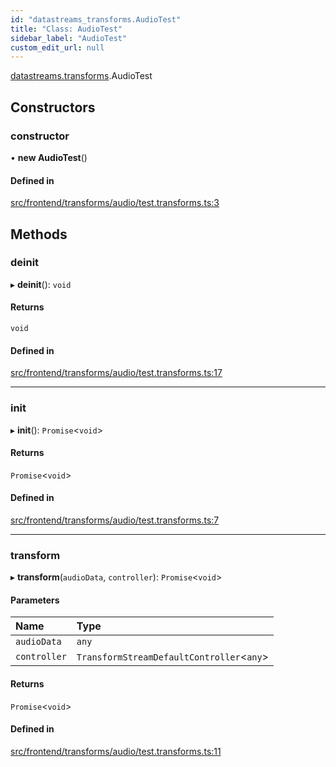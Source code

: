 ```yaml
---
id: "datastreams_transforms.AudioTest"
title: "Class: AudioTest"
sidebar_label: "AudioTest"
custom_edit_url: null
---
```


[datastreams.transforms](../modules/datastreams_transforms).AudioTest

## Constructors

### constructor

• **new AudioTest**()

#### Defined in

[src/frontend/transforms/audio/test.transforms.ts:3](https://github.com/brainsatplay/datastreams-api/blob/3bb0d1d/src/frontend/transforms/audio/test.transforms.ts#L3)

## Methods

### deinit

▸ **deinit**(): `void`

#### Returns

`void`

#### Defined in

[src/frontend/transforms/audio/test.transforms.ts:17](https://github.com/brainsatplay/datastreams-api/blob/3bb0d1d/src/frontend/transforms/audio/test.transforms.ts#L17)

___

### init

▸ **init**(): `Promise`<`void`\>

#### Returns

`Promise`<`void`\>

#### Defined in

[src/frontend/transforms/audio/test.transforms.ts:7](https://github.com/brainsatplay/datastreams-api/blob/3bb0d1d/src/frontend/transforms/audio/test.transforms.ts#L7)

___

### transform

▸ **transform**(`audioData`, `controller`): `Promise`<`void`\>

#### Parameters

| Name | Type |
| :------ | :------ |
| `audioData` | `any` |
| `controller` | `TransformStreamDefaultController`<`any`\> |

#### Returns

`Promise`<`void`\>

#### Defined in

[src/frontend/transforms/audio/test.transforms.ts:11](https://github.com/brainsatplay/datastreams-api/blob/3bb0d1d/src/frontend/transforms/audio/test.transforms.ts#L11)
